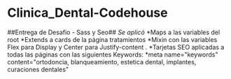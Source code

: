 # Clinica_Dental-Codehouse
##Entrega de Desafio - Sass y Seo##
_Se aplicó_
*Maps a las variables del root
*Extends a cards de la página tratamientos
*Mixin con las variables Flex para Display y Center para Justify-content .
*Tarjetas SEO aplicadas a todas las páginas con las siguientes Keywords: 
*meta name="keywords" content="ortodoncia, blanqueamiento, estetica dental, implantes, curaciones dentales"



